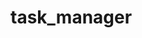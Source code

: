 # task_manager

[//]: # (login = user_admin)

[//]: # (test_worker_position_listed срабатывает даже при отключении list_display в admin.py хотя в рендере все ок)